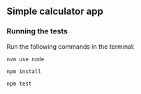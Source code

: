 ## Simple calculator app

### Running the tests

Run the following commands in the terminal:

```
nvm use node

npm install

npm test
```